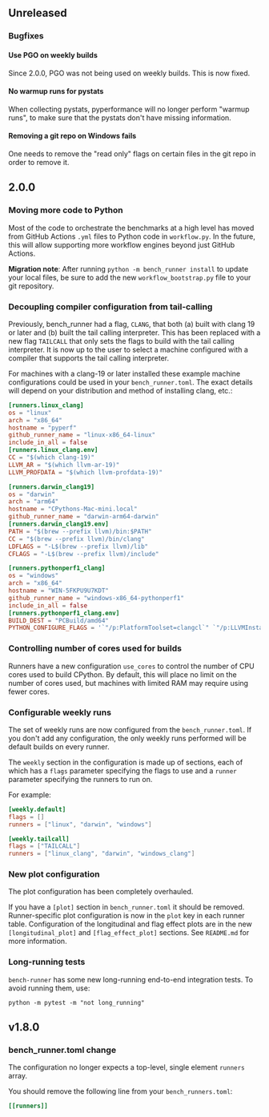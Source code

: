 ## Unreleased

### Bugfixes

#### Use PGO on weekly builds

Since 2.0.0, PGO was not being used on weekly builds. This is now fixed.

#### No warmup runs for pystats

When collecting pystats, pyperformance will no longer perform "warmup runs", to
make sure that the pystats don't have missing information.

#### Removing a git repo on Windows fails

One needs to remove the "read only" flags on certain files in the git repo in order to remove it.

## 2.0.0

### Moving more code to Python

Most of the code to orchestrate the benchmarks at a high level has moved from
GitHub Actions `.yml` files to Python code in `workflow.py`. In the future, this
will allow supporting more workflow engines beyond just GitHub Actions.

**Migration note**: After running `python -m bench_runner install` to update
your local files, be sure to add the new `workflow_bootstrap.py` file to your
git repository.

### Decoupling compiler configuration from tail-calling

Previously, bench_runner had a flag, `CLANG`, that both (a) built with clang 19
or later and (b) built the tail calling interpreter. This has been replaced with
a new flag `TAILCALL` that only sets the flags to build with the tail calling
interpreter. It is now up to the user to select a machine configured with a
compiler that supports the tail calling interpreter.

For machines with a clang-19 or later installed these example machine
configurations could be used in your `bench_runner.toml`. The exact details will
depend on your distribution and method of installing clang, etc.:

```toml
[runners.linux_clang]
os = "linux"
arch = "x86_64"
hostname = "pyperf"
github_runner_name = "linux-x86_64-linux"
include_in_all = false
[runners.linux_clang.env]
CC = "$(which clang-19)"
LLVM_AR = "$(which llvm-ar-19)"
LLVM_PROFDATA = "$(which llvm-profdata-19)"

[runners.darwin_clang19]
os = "darwin"
arch = "arm64"
hostname = "CPythons-Mac-mini.local"
github_runner_name = "darwin-arm64-darwin"
[runners.darwin_clang19.env]
PATH = "$(brew --prefix llvm)/bin:$PATH"
CC = "$(brew --prefix llvm)/bin/clang"
LDFLAGS = "-L$(brew --prefix llvm)/lib"
CFLAGS = "-L$(brew --prefix llvm)/include"

[runners.pythonperf1_clang]
os = "windows"
arch = "x86_64"
hostname = "WIN-5FKPU9U7KDT"
github_runner_name = "windows-x86_64-pythonperf1"
include_in_all = false
[runners.pythonperf1_clang.env]
BUILD_DEST = "PCBuild/amd64"
PYTHON_CONFIGURE_FLAGS = '`"/p:PlatformToolset=clangcl`" `"/p:LLVMInstallDir=C:\Program Files\LLVM`" `"/p:LLVMToolsVersion=19.1.6`"'
```

### Controlling number of cores used for builds

Runners have a new configuration `use_cores` to control the number of CPU cores
used to build CPython. By default, this will place no limit on the number of
cores used, but machines with limited RAM may require using fewer cores.

### Configurable weekly runs

The set of weekly runs are now configured from the `bench_runner.toml`.
If you don't add any configuration, the only weekly runs performed will be default builds on every runner.

The `weekly` section in the configuration is made up of sections, each of which
has a `flags` parameter specifying the flags to use and a `runner` parameter
specifying the runners to run on.

For example:

```toml
[weekly.default]
flags = []
runners = ["linux", "darwin", "windows"]

[weekly.tailcall]
flags = ["TAILCALL"]
runners = ["linux_clang", "darwin", "windows_clang"]
```

### New plot configuration

The plot configuration has been completely overhauled.

If you have a `[plot]` section in `bench_runner.toml` it should be removed.
Runner-specific plot configuration is now in the `plot` key in each runner table.
Configuration of the longitudinal and flag effect plots are in the new `[longitudinal_plot]` and `[flag_effect_plot]` sections.
See `README.md` for more information.

### Long-running tests

`bench-runner` has some new long-running end-to-end integration tests. To avoid running them, use:

```
python -m pytest -m "not long_running"
```

## v1.8.0

### bench_runner.toml change

The configuration no longer expects a top-level, single element `runners` array.

You should remove the following line from your `bench_runners.toml`:

```toml
[[runners]]
```
